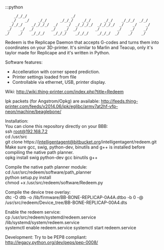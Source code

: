 :::python
                                                                     
        _/_/_/                    _/                                     
       _/    _/    _/_/      _/_/_/    _/_/      _/_/    _/_/_/  _/_/    
      _/_/_/    _/_/_/_/  _/    _/  _/_/_/_/  _/_/_/_/  _/    _/    _/   
     _/    _/  _/        _/    _/  _/        _/        _/    _/    _/    
    _/    _/    _/_/_/    _/_/_/    _/_/_/    _/_/_/  _/    _/    _/     


Redeem is the Replicape Daemon that accepts G-codes and turns them into coordinates on 
your 3D-printer. It's similar to Marlin and Teacup, only it's taylor made for Replicape and it's written in Python. 

Software features:  
- Accelleration with corner speed prediction.  
- Printer settings loaded from file  
- Controllable via ethernet, USB, printer display.   


Wiki: http://wiki.thing-printer.com/index.php?title=Redeem

Ipk packets (for Angstrom/Opkg) are available: 
  http://feeds.thing-printer.com/feeds/v2014.06/ipk/eglibc/armv7at2hf-vfp-neon/machine/beaglebone/

Installation:  
You can clone this repository directly on your BBB:  
  ssh root@192.168.7.2  
  cd /usr/src  
  git clone https://intelligentagent@bitbucket.org/intelligentagent/redeem.git  
Make sure gcc, swig, python-dev, binutils and g++ is installed before compiling the native path planner.  
  opkg install swig python-dev gcc binutils g++  

Compile the native path planner module:  
  cd /usr/src/redeem/software/path_planner  
  python setup.py install  
  chmod +x /usr/src/redeem/software/Redeem.py

Compile the device tree overlay:  
  dtc -O dtb -o /lib/firmware/BB-BONE-REPLICAP-0A4A.dtbo -b 0 -@ /usr/src/redeem/Device_tree/BB-BONE-REPLICAP-00A4.dts
    
Enable the redeem service:  
  cp /usr/src/redeem/systemd/redeem.service /lib/systemd/system/redeem.service  
  systemctl enable redeem.service
  systemctl start redeem.service

Development: 
  Try to be PEP8 compliant: http://legacy.python.org/dev/peps/pep-0008/
